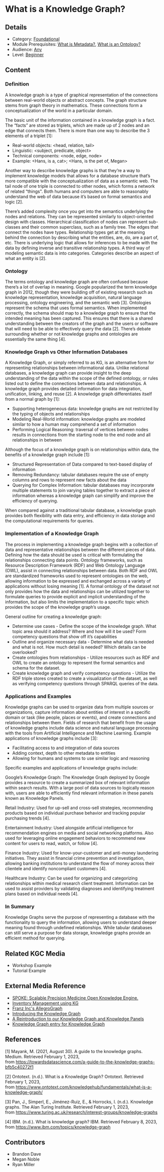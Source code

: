 # What is a Knowledge Graph?
## Details
* Category: [Foundational](../../categories/Foundational.md)
* Module Prerequisites: [What is Metadata?](../What_is_Metadata/What_is_Metadata.md), [What is an Ontology?](../What_is_an_Ontology/What_is_an_Ontology.md)
* Audience: [Any](../../audiences/Any.md)
* Level: [Beginner](../../levels/Beginner.md)

## Content

### Definition
A knowledge graph is a type of graphical representation of the connections between real-world objects or abstract concepts. The graph structure stems from graph theory in mathematics. These connections form a conceptualization of the world in a particular domain. 

The basic unit of the information contained in a knowledge graph is a fact. The “facts” are stored as triplets, which are made up of 2 nodes and an edge that connects them. There is more than one way to describe the 3 elements of a triplet [1]:
- Real-world objects: <head, relation, tail>
- Linguistic: <subject, predicate, object>
- Technical components: <node, edge, node>
- Example: <Hans, is a, cat>; <Hans, is the pet of, Megan>

Another way to describe knowledge graphs is that they’re a way to implement knowledge models that allows for a database structure that’s more compatible with the conceptualization of data as a semantic web. The tail node of one triple is connected to other nodes, which forms a network of related “things". Both humans and computers are able to reasonably understand the web of data because it’s based on formal semantics and logic [2]. 

There’s added complexity once you get into the semantics underlying the nodes and relations. They can be represented similarly to object-oriented design with classes. Hierarchical classification of nodes can represent sub-classes and their common superclass, such as a family tree. The edges that connect the nodes have types. Relationship types get at the meaning behind the connection by describing what the entities, are, do, are a part of, etc. There is underlying logic that allows for inferences to be made with the data by defining inverse and transitive relationship types. A third way of modeling semantic data is into categories. Categories describe an aspect of what an entity is [2].

### Ontology
The terms ontology and knowledge graph are often confused because there’s a lot of overlap in meaning. Google popularized the term knowledge graph in 2012, though they were building off of existing research such as knowledge representation, knowledge acquisition, natural language processing, ontology engineering, and the semantic web [3]. Ontologies represent the schema that uses formal semantics. When implemented correctly, the schema should map to a knowledge graph to ensure that the intended meaning has been captured. This ensures that there is a shared understanding between the creators of the graph and the users or software that will need to be able to effectively query the data [2]. There’s debate surrounding whether or not knowledge graphs and ontologies are essentially the same thing [4].

### Knowledge Graph vs Other Information Databases
A Knowledge Graph, or simply referred to as KG, is an alternative form for representing relationships between informational data.  Unlike relational databases, a knowledge graph can provide insight to the deep understanding of the data within the scope of the defined ontology, or rules listed out to define the connections between data and relationships.  A knowledge graph provides detailed information for data integration, unification, linking, and reuse [2].  A knowledge graph differentiates itself from a normal graph by [1]:  
- Supporting heterogeneous data:  knowledge graphs are not restricted by the typing of objects and relationships
- Modeling Real-World information:  knowledge graphs are modeled similar to how a human may comprehend a set of information
- Performing Logical Reasoning:  traversal of vertices between nodes results in  connections from the starting node to the end node and all relationships in between  

Although the focus of a knowledge graph is on relationships within data, the benefits of a knowledge graph include [1]:
- Structured Representation of Data compared to text-based display of information
- Removing Redundancy:  tabular databases require the use of empty columns and rows to represent new facts about the data
- Querying for Complex Information:  tabular databases may incorporate multiple statements to join varying tables together to extract a piece of information whereas a knowledge graph can simplify and improve the efficiency of querying.  

When compared against a traditional tabular database, a knowledge graph provides both flexibility with data entry, and efficiency in data storage and the computational requirements for queries.

### Implementation of a Knowledge Graph
The process in implementing a knowledge graph begins with a collection of data and representative relationships between the different pieces of data.  Defining how the data should be used is critical with formulating the relationships connecting data points.  Ontology frameworks, such as Resource Description Framework (RDF) and Web Ontology Language (OWL), assist in connecting relationships between data.  Both RDF and OWL are standardized frameworks used to represent ontologies on the web, allowing information to be expressed and exchanged across a variety of applications without losing meaning [1].  A formal ontology of the dataset not only provides how the data and relationships can be utilized together to formulate queries to provide explicit and implicit understanding of the information, but also limits the implementation to a specific topic which provides the scope of the knowledge graph’s usage.  

General outline for creating a knowledge graph: 
* Determine use cases - Define the scope of the knowledge graph.  What topic area should it address?  Where and how will it be used?  Form competency questions that show off it’s capabilities
* Outline and organize necessary data - Determine what data is needed and what is not.  How much detail is needed? Which details can be overlooked?
* Create ontologies from relationships - Utilize resources such as RDF and OWL to create an ontology to represent the formal semantics and schema for the dataset.  
* Create knowledge graph and verify competency questions - Utilize the RDF triple stores created to create a visualization of the dataset, as well as verifying competency questions through SPARQL queries of the data.  


### Applications and Examples
Knowledge graphs can be used to organize data from multiple sources or organizations, capture information about entities of interest in a specific domain or task (like people, places or events), and create connections and relationships between them. Fields of research that benefit from the usage of knowledge graphs include data science and natural language processing with the tools from Artificial Intelligence and Machine Learning.  Example applications of knowledge graphs include [3]:
* Facilitating access to and integration of data sources
* Adding context, depth to other metadata to entities
* Allowing for humans and systems to use similar logic and reasoning

Specific examples and applications of knowledge graphs include:

Google’s Knowledge Graph:  The Knowledge Graph deployed by Google provides a resource to create a summarized box of relevant information within search results. With a large pool of data sources to logically reason with, users are able to efficiently find relevant information in these panels known as Knowledge Panels.

Retail Industry: Used for up-sell and cross-sell strategies, recommending products based on individual purchase behavior and tracking popular purchasing trends [4].

Entertainment Industry: Used alongside artificial intelligence for recommendation engines on media and social networking platforms.  Also used for leveraging online engagement behaviors to recommend new content for users to read, watch, or follow [4].

Finance Industry: Used for know-your-customer and anti-money laundering initiatives. They assist in financial crime prevention and investigation, allowing banking institutions to understand the flow of money across their clientele and identify noncompliant customers [4].

Healthcare Industry: Can be used for organizing and categorizing relationships within medical research client treatment. Information can be used to assist providers by validating diagnoses and identifying treatment plans based on individual needs [4]. 


### In Summary
Knowledge Graphs serve the purpose of representing a database with the functionality to query the information,  allowing users to understand deeper meaning found through undefined relationships.  While tabular databases can still serve a purpose for data storage, knowledge graphs provide an efficient method for querying.  

## Related KGC Media
* Workshop Example
* Tutorial Example

## External Media Reference
* [SPOKE: Scalable Precision Medicine Open Knowledge Engine.](https://spoke.ucsf.edu/)
* [Inventory Management using KG](https://www.youtube.com/watch?v=WKC0i47szjU)
* [Franz Inc's AllegroGraph](https://allegrograph.com/about-franz/)
* [Introducing the Knowledge Graph](https://blog.google/products/search/introducing-knowledge-graph-things-not/)
* [A Reintroduction to our Knowledge Graph and Knowledge Panels](https://blog.google/products/search/about-knowledge-graph-and-knowledge-panels/)
* [Knowledge Graph entry for Knowledge Graph](https://kgkg.factnexus.com/@3782~6.html)


## References
[1] Mayank, M. (2021, August 30). A guide to the knowledge graphs. Medium. Retrieved
February 1, 2023, <br> from https://towardsdatascience.com/a-guide-to-the-knowledge-graphs-bfb5c40272f1 <br>

[2] Ontotext. (n.d.). What is a Knowledge Graph? Ontotext. Retrieved February 1, 2023, <br> from
https://www.ontotext.com/knowledgehub/fundamentals/what-is-a-knowledge-graph/ <br>

[3] Pan, J., Simperl, E., Jiménez-Ruiz, E., & Horrocks, I. (n.d.). Knowledge graphs. The Alan
Turing Institute. Retrieved February 1, 2023, <br> from
https://www.turing.ac.uk/research/interest-groups/knowledge-graphs <br>

[4] IBM. (n.d.). What is knowledge graph? IBM. Retrieved February 8, 2023, <br> from https://www.ibm.com/topics/knowledge-graph <br>

## Contributors
* Brandon Dave
* Megan Noble
* Ryan Miller
